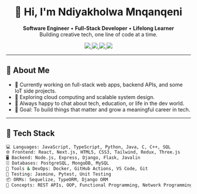 <!-- README.md -->

<h1 align="center">👋 Hi, I'm Ndiyakholwa Mnqanqeni</h1>

<p align="center">
  <b>Software Engineer</b> • <b>Full-Stack Developer</b> • <b>Lifelong Learner</b><br>
  Building creative tech, one line of code at a time.
</p>

<p align="center">
  <a href="https://www.linkedin.com/in/ndiyakholwamnqanqeni/" target="_blank">
    <img src="https://img.shields.io/badge/LinkedIn-0077B5?style=for-the-badge&logo=linkedin&logoColor=white"/>
  </a>
  <a href="https://x.com/Ndiyakholwa30" target="_blank">
    <img src="https://img.shields.io/badge/Twitter-1DA1F2?style=for-the-badge&logo=twitter&logoColor=white"/>
  </a>
  <a href="https://github.com/mnqanqeni" target="_blank">
    <img src="https://img.shields.io/badge/GitHub-171515?style=for-the-badge&logo=github&logoColor=white"/>
  </a>
  <a href="https://your-portfolio-link.com" target="_blank">
    <img src="https://img.shields.io/badge/Portfolio-000000?style=for-the-badge&logo=firefox-browser&logoColor=white"/>
  </a>
</p>

---

## 🧠 About Me

- 🔭 Currently working on full-stack web apps, backend APIs, and some IoT side projects.
- 🌱 Exploring cloud computing and scalable system design.
- 💬 Always happy to chat about tech, education, or life in the dev world.
- 🎯 Goal: To build things that matter and grow a meaningful career in tech.

---

## 🚀 Tech Stack

```bash
💻 Languages: JavaScript, TypeScript, Python, Java, C, C++, SQL  
🌐 Frontend: React, Next.js, HTML5, CSS3, Tailwind, Redux, Three.js  
🖥️ Backend: Node.js, Express, Django, Flask, Javalin  
🗄️ Databases: PostgreSQL, MongoDB, MySQL  
🔧 Tools & DevOps: Docker, GitHub Actions, VS Code, Git  
🧪 Testing: Jasmine, Pytest, Unit Testing  
📦 ORMs: Sequelize, TypeORM, Django ORM  
🧠 Concepts: REST APIs, OOP, Functional Programming, Network Programming, Cloud (foundational)
